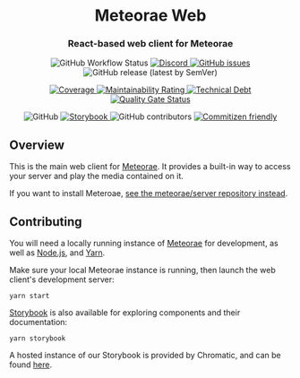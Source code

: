<h1 align="center">Meteorae Web</h1>
<h3 align="center">React-based web client for Meteorae</h3>

<p align="center">
    <img alt="GitHub Workflow Status" src="https://img.shields.io/github/workflow/status/meteorae/web/main">
    <a href="">
        <img alt="Discord" src="https://img.shields.io/discord/935381762362712084">
    </a>
    <a href="https://github.com/meteorae/web/issues">
        <img alt="GitHub issues" src="https://img.shields.io/github/issues/meteorae/web">
    </a>
    <img alt="GitHub release (latest by SemVer)" src="https://img.shields.io/github/downloads/meteorae/web/latest/total">
</p>
<p align="center">
    <a href="https://sonarcloud.io/summary/new_code?id=meteorae_server">
        <img alt="Coverage" src="https://sonarcloud.io/api/project_badges/measure?project=meteorae_web&metric=coverage">
    </a>
    <a href="https://sonarcloud.io/summary/new_code?id=meteorae_server">
        <img alt="Maintainability Rating" src="https://sonarcloud.io/api/project_badges/measure?project=meteorae_web&metric=sqale_rating">
    </a>
    <a href="https://sonarcloud.io/summary/new_code?id=meteorae_server">
        <img alt="Technical Debt" src="https://sonarcloud.io/api/project_badges/measure?project=meteorae_web&metric=sqale_index">
    </a>
    <a href="https://sonarcloud.io/summary/new_code?id=meteorae_web">
        <img alt="Quality Gate Status" src="https://sonarcloud.io/api/project_badges/measure?project=meteorae_web&metric=alert_status">
    </a>
</p>
<p align="center">
    <img alt="GitHub" src="https://img.shields.io/github/license/meteorae/web">
    <a href="https://master--61ef3d85cf1d30003a502bef.chromatic.com">
        <img alt="Storybook" src="https://cdn.jsdelivr.net/gh/storybookjs/brand@main/badge/badge-storybook.svg">
    </a>
    <img alt="GitHub contributors" src="https://img.shields.io/github/contributors-anon/meteorae/web">
    <a href="http://commitizen.github.io/cz-cli">
        <img alt="Commitizen friendly" src="https://img.shields.io/badge/commitizen-friendly-brightgreen.svg">
    </a>
</p>

## Overview

This is the main web client for [Meteorae](https://github.com/meteorae/server). It provides a built-in way to access your server and play the media contained on it.

If you want to install Meteroae, [see the meteorae/server repository instead](https://github.com/meteorae/server).

## Contributing

You will need a locally running instance of [Meteorae](https://github.com/meteorae/server) for development, as well as [Node.js](https://nodejs.org/en/), and [Yarn](https://classic.yarnpkg.com/en/docs/install).

Make sure your local Meteorae instance is running, then launch the web client's development server:

```shell
yarn start
```

[Storybook](https://storybook.js.org/) is also available for exploring components and their documentation:

```shell
yarn storybook
```

A hosted instance of our Storybook is provided by Chromatic, and can be found [here](https://master--61ef3d85cf1d30003a502bef.chromatic.com).
